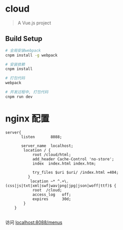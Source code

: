 # cloud

> A Vue.js project

## Build Setup

``` bash
# 全局安装webpack
cnpm install -g webpack

# 安装依赖
cnpm install

# 打包代码
webpack

# 开发过程中, 打包代码
cnpm run dev
```
# nginx 配置
```
server{
	   listen       8088;
      
       server_name  localhost;
	    location / {
			root /cloud/html;
            add_header Cache-Control 'no-store';
			index  index.html index.htm;

			try_files $uri $uri/ /index.html =404;
		  }
		   location ~* ^.+\.(css|js|txt|xml|swf|wav|png|jpg|json|woff|ttf)$ {  
			root  /cloud;
			access_log   off;  
			expires      30d;  
		} 
	}


```
访问 [localhost:8088/menus](http://localhost:8088/menus) 


